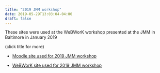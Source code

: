 ```yaml
---
title: "2019 JMM workshop"
date: 2019-05-29T13:03:04-04:00
draft: false
---
```


These sites were used at the WeBWorK workshop presented at the JMM in Baltimore in January 2019

(click title for more)
<!--more-->

- [Moodle site used for 2019 JMM workshop](https://demo.webwork.rochester.edu/moodle/course/view.php?id=22)

- [WeBWorK site used for 2019 JMM workshop](http://demo.webwork.rochester.edu/webwork2/2019_JMM_Baltimore/)
